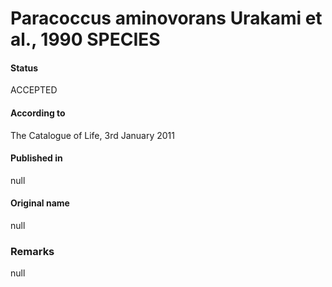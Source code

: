 # Paracoccus aminovorans Urakami et al., 1990 SPECIES

#### Status
ACCEPTED

#### According to
The Catalogue of Life, 3rd January 2011

#### Published in
null

#### Original name
null

### Remarks
null
